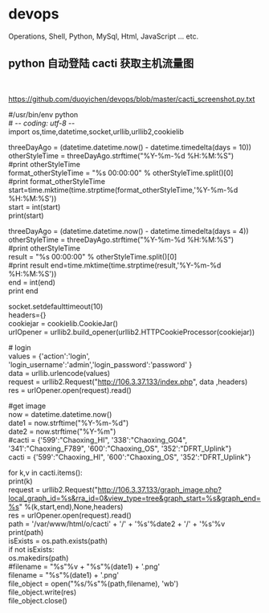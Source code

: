 # devops
Operations, Shell, Python, MySql, Html, JavaScript ... etc.



## python 自动登陆 cacti 获取主机流量图
<br>

https://github.com/duoyichen/devops/blob/master/cacti_screenshot.py.txt<br>


\#/usr/bin/env python<br>
\# -*- coding: utf-8 -*-<br>
import os,time,datetime,socket,urllib,urllib2,cookielib<br>


threeDayAgo = (datetime.datetime.now() - datetime.timedelta(days = 10))<br>
otherStyleTime = threeDayAgo.strftime("%Y-%m-%d %H:%M:%S")<br>
#print otherStyleTime<br>
format_otherStyleTime = "%s 00:00:00" % otherStyleTime.split()[0]<br>
#print format_otherStyleTime<br>
start=time.mktime(time.strptime(format_otherStyleTime,'%Y-%m-%d %H:%M:%S'))<br>
start = int(start)<br>
print(start)<br>

threeDayAgo = (datetime.datetime.now() - datetime.timedelta(days = 4))<br>
otherStyleTime = threeDayAgo.strftime("%Y-%m-%d %H:%M:%S")<br>
#print otherStyleTime<br>
result = "%s 00:00:00" % otherStyleTime.split()[0]<br>
#print result
end=time.mktime(time.strptime(result,'%Y-%m-%d %H:%M:%S'))<br>
end = int(end)<br>
print end<br>

socket.setdefaulttimeout(10)<br>
headers={}<br>
cookiejar = cookielib.CookieJar()<br>
urlOpener = urllib2.build_opener(urllib2.HTTPCookieProcessor(cookiejar))<br>

\# login<br>
values = {'action':'login', 'login_username':'admin','login_password':'password' }<br>
data = urllib.urlencode(values)<br>
request = urllib2.Request("http://106.3.37.133/index.php", data ,headers)<br>
res = urlOpener.open(request).read()<br>

\#get image<br>
now = datetime.datetime.now()<br>
date1 = now.strftime("%Y-%m-%d")<br>
date2 = now.strftime("%Y-%m")<br>
#cacti = {'599':"Chaoxing_HI", '338':"Chaoxing_G04", '341':"Chaoxing_F789", '600':"Chaoxing_OS", '352':"DFRT_Uplink"}<br>
cacti = {'599':"Chaoxing_HI", '600':"Chaoxing_OS", '352':"DFRT_Uplink"}<br>

for k,v in cacti.items():<br>
    print(k)<br>
    request = urllib2.Request("http://106.3.37.133/graph_image.php?local_graph_id=%s&rra_id=0&view_type=tree&graph_start=%s&graph_end=%s" %(k,start,end),None,headers)<br>
    res = urlOpener.open(request).read()<br>
    path = '/var/www/html/o/cacti' + '/' + '%s'%date2 + '/' + '%s'%v <br>
    print(path)<br>
    isExists = os.path.exists(path)<br>
    if not isExists:<br>
        os.makedirs(path)<br>
    #filename = "%s"%v + "%s"%(date1) + '.png'<br>
    filename = "%s"%(date1) + '.png'<br>
    file_object = open("%s/%s"%(path,filename), 'wb')<br>
    file_object.write(res)<br>
    file_object.close()<br>
